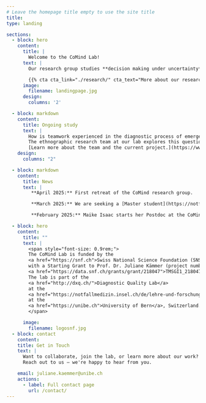 ```yaml
---
# Leave the homepage title empty to use the site title
title:
type: landing

sections:
  - block: hero
    content:
      title: |
        Welcome to the CoMind Lab!
      text: |
        Our research group studies **decision making under uncertainty**, such as in the emergency room, to gain a clearer understanding of how medical diagnostics and other high-risk decisions can be improved.

        {{% cta cta_link="./research/" cta_text="More about our research" %}}
      image:
        filename: landingpage.jpg
      design:
        columns: '2'

  - block: markdown
    content:
      title: Ongoing study
      text: |
        How is teamwork experienced in the diagnostic process of emergency care?  
        The ethnographic research team at our lab explores this question through in-depth observations and interviews in Swiss emergency departments.  
        [Learn more about the team and the current project.](https://www.teams-notfall.org/)
    design:
      columns: "2"

  - block: markdown
    content:
      title: News
      text: |
         **April 2025:** First retreat of the CoMind research group.

         **March 2025:** We are seeking a [Master student](https://notfallmedizin.insel.ch/fileadmin/Notfallzentrum/PDF_Dokumente/Forschung_Div._PDF_Dokumente/Ausschreibung_Masterarbeit_Ethnographie_CoMind_Lab.pdf) for our ethnographic study and a [PhD student](https://notfallmedizin.insel.ch/fileadmin/Notfallzentrum/PDF_Dokumente/Forschung_Div._PDF_Dokumente/CoMind_PhD_student_1.pdf) for our experimental work.

         **February 2025:** Maike Isaac starts her Postdoc at the CoMind Lab. Mara Hofer and Theresa Halbritter join the research group as student research assistants.

  - block: hero
    content:
      title: ""
      text: |
        <span style="font-size: 0.9rem;">
        The CoMind Lab is funded by the 
        <a href="https://snf.ch">Swiss National Science Foundation (SNSF)</a>
        with a Starting Grant to Prof. Dr. Juliane Kämmer (project number 
        <a href="https://data.snf.ch/grants/grant/218047">TMSGI1_218047</a>).
        The lab is part of the 
        <a href="http://dxq.ch/">Diagnostic Quality Lab</a>
        at the 
        <a href="https://notfallmedizin.insel.ch/de/lehre-und-forschung/forschungsschwerpunkte-und-gruppen/diagnostic-quality-lab">Department of Emergency Medicine</a> 
        at the 
        <a href="https://unibe.ch">University of Bern</a>, Switzerland.
        </span>

      image:
        filename: logosnf.jpg
  - block: contact
    content:
    title: Get in Touch
    text: |
      Want to collaborate, join the lab, or learn more about our work?  
      Reach out to us – we're happy to hear from you.

    email: juliane.kaemmer@unibe.ch
    actions:
      - label: Full contact page
        url: /contact/
---
```


